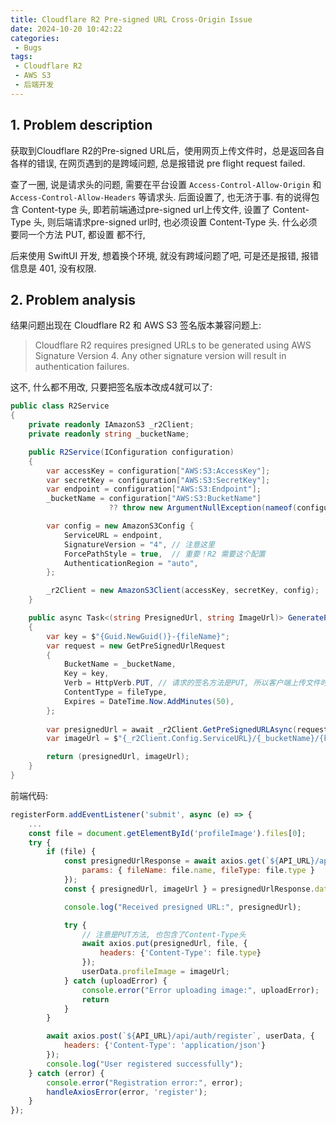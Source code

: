 ```yaml
---
title: Cloudflare R2 Pre-signed URL Cross-Origin Issue
date: 2024-10-20 10:42:22
categories:
 - Bugs
tags:
 - Cloudflare R2
 - AWS S3
 - 后端开发
---
```


## 1. Problem description

获取到Cloudflare R2的Pre-signed URL后，使用网页上传文件时，总是返回各自各样的错误, 在网页遇到的是跨域问题, 总是报错说 pre flight request failed. 

查了一圈, 说是请求头的问题, 需要在平台设置 `Access-Control-Allow-Origin` 和 `Access-Control-Allow-Headers` 等请求头. 后面设置了, 也无济于事. 有的说得包含 Content-type 头, 即若前端通过pre-signed url上传文件, 设置了 Content-Type 头, 则后端请求pre-signed url时, 也必须设置 Content-Type 头. 什么必须要同一个方法 PUT, 都设置 都不行, 

后来使用 SwiftUI 开发, 想着换个环境, 就没有跨域问题了吧, 可是还是报错, 报错信息是 401, 没有权限. 

## 2. Problem analysis

结果问题出现在 Cloudflare R2 和 AWS S3 签名版本兼容问题上:

> Cloudflare R2 requires presigned URLs to be generated using AWS Signature Version 4. Any other signature version will result in authentication failures.

这不, 什么都不用改, 只要把签名版本改成4就可以了:

```csharp
public class R2Service
{
    private readonly IAmazonS3 _r2Client;
    private readonly string _bucketName;

    public R2Service(IConfiguration configuration)
    {
        var accessKey = configuration["AWS:S3:AccessKey"];
        var secretKey = configuration["AWS:S3:SecretKey"];
        var endpoint = configuration["AWS:S3:Endpoint"];
        _bucketName = configuration["AWS:S3:BucketName"] 
                      ?? throw new ArgumentNullException(nameof(configuration), "AWS:S3:BucketName is not configured");

        var config = new AmazonS3Config { 
            ServiceURL = endpoint,
            SignatureVersion = "4", // 注意这里
            ForcePathStyle = true,  // 重要！R2 需要这个配置
            AuthenticationRegion = "auto",
        };

        _r2Client = new AmazonS3Client(accessKey, secretKey, config);
    }

    public async Task<(string PresignedUrl, string ImageUrl)> GeneratePresignedUrl(string fileName, string fileType)
    {
        var key = $"{Guid.NewGuid()}-{fileName}";
        var request = new GetPreSignedUrlRequest
        {
            BucketName = _bucketName,
            Key = key,
            Verb = HttpVerb.PUT, // 请求的签名方法是PUT, 所以客户端上传文件时, 也必须使用PUT方法
            ContentType = fileType,
            Expires = DateTime.Now.AddMinutes(50),
        };
        
        var presignedUrl = await _r2Client.GetPreSignedURLAsync(request);
        var imageUrl = $"{_r2Client.Config.ServiceURL}/{_bucketName}/{key}";

        return (presignedUrl, imageUrl);
    }
}
```

前端代码:

```js
registerForm.addEventListener('submit', async (e) => {
    ...
    const file = document.getElementById('profileImage').files[0];
    try {
        if (file) {
            const presignedUrlResponse = await axios.get(`${API_URL}/api/auth/presigned-url`, {
                params: { fileName: file.name, fileType: file.type }
            });
            const { presignedUrl, imageUrl } = presignedUrlResponse.data;

            console.log("Received presigned URL:", presignedUrl);

            try {
                // 注意是PUT方法, 也包含了Content-Type头
                await axios.put(presignedUrl, file, {
                    headers: {'Content-Type': file.type}
                });
                userData.profileImage = imageUrl;
            } catch (uploadError) {
                console.error("Error uploading image:", uploadError);
                return
            }
        }

        await axios.post(`${API_URL}/api/auth/register`, userData, {
            headers: {'Content-Type': 'application/json'}
        });
        console.log("User registered successfully");
    } catch (error) {
        console.error("Registration error:", error);
        handleAxiosError(error, 'register');
    }
});
```
